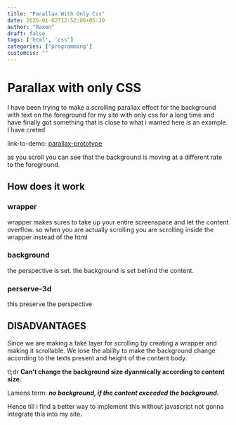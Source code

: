 ```yaml
---
title: "Parallax With Only Css"
date: 2025-01-02T12:52:06+05:30
author: "Raxen"
draft: false
tags: ['html', 'css']
categories: ['programming']
customcss: ""
---
```


# Parallax with only CSS

I have been trying to make a scrolling parallax effect for the background with
text on the foreground for my site with only css for a long time and have
finally got something that is close to what i wanted here is an example.
I have creted

link-to-demo: [parallax-prototype](./html/parallax)

as you scroll you can see that the background is moving at a different rate to
the foreground.


## How does it work

### wrapper

wrapper makes sures to take up your entire screenspace and let the content
overflow.
so when you are actually scrolling you are scrolling inside the wrapper instead
of the html

### background

the perspective is set.
the background is set behind the content. 

### perserve-3d

this preserve the perspective


## DISADVANTAGES

Since we are making a fake layer for scrolling by creating a wrapper and making
it scrollable.
We lose the ability to make the background change according to the texts present
and height of the content body.

tl;dr **Can't change the background size dyanmically according to content
size.**

Lamens term: ***no background, if the content exceeded the background.***

Hence till i find a better way to implement this without javascript not gonna
integrate this into my site.
